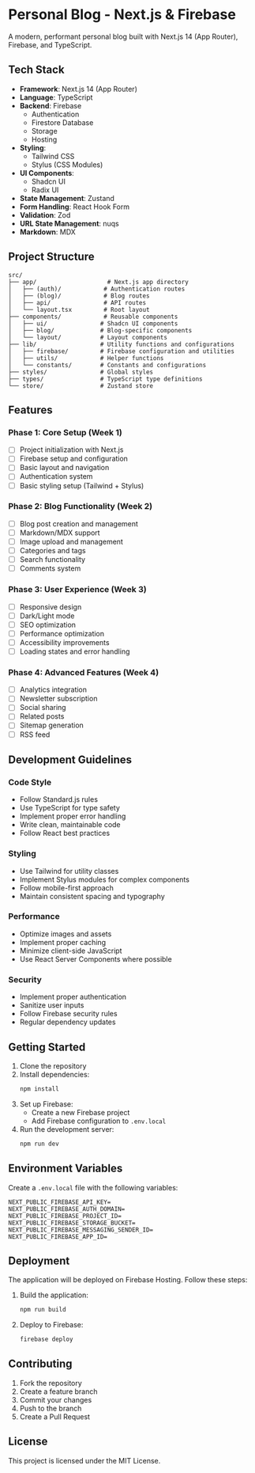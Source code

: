 # Personal Blog - Next.js & Firebase

A modern, performant personal blog built with Next.js 14 (App Router), Firebase, and TypeScript.

## Tech Stack

- **Framework**: Next.js 14 (App Router)
- **Language**: TypeScript
- **Backend**: Firebase
  - Authentication
  - Firestore Database
  - Storage
  - Hosting
- **Styling**: 
  - Tailwind CSS
  - Stylus (CSS Modules)
- **UI Components**: 
  - Shadcn UI
  - Radix UI
- **State Management**: Zustand
- **Form Handling**: React Hook Form
- **Validation**: Zod
- **URL State Management**: nuqs
- **Markdown**: MDX

## Project Structure

```
src/
├── app/                    # Next.js app directory
│   ├── (auth)/            # Authentication routes
│   ├── (blog)/            # Blog routes
│   ├── api/               # API routes
│   └── layout.tsx         # Root layout
├── components/            # Reusable components
│   ├── ui/               # Shadcn UI components
│   ├── blog/             # Blog-specific components
│   └── layout/           # Layout components
├── lib/                  # Utility functions and configurations
│   ├── firebase/         # Firebase configuration and utilities
│   ├── utils/            # Helper functions
│   └── constants/        # Constants and configurations
├── styles/               # Global styles
├── types/                # TypeScript type definitions
└── store/                # Zustand store
```

## Features

### Phase 1: Core Setup (Week 1)
- [ ] Project initialization with Next.js
- [ ] Firebase setup and configuration
- [ ] Basic layout and navigation
- [ ] Authentication system
- [ ] Basic styling setup (Tailwind + Stylus)

### Phase 2: Blog Functionality (Week 2)
- [ ] Blog post creation and management
- [ ] Markdown/MDX support
- [ ] Image upload and management
- [ ] Categories and tags
- [ ] Search functionality
- [ ] Comments system

### Phase 3: User Experience (Week 3)
- [ ] Responsive design
- [ ] Dark/Light mode
- [ ] SEO optimization
- [ ] Performance optimization
- [ ] Accessibility improvements
- [ ] Loading states and error handling

### Phase 4: Advanced Features (Week 4)
- [ ] Analytics integration
- [ ] Newsletter subscription
- [ ] Social sharing
- [ ] Related posts
- [ ] Sitemap generation
- [ ] RSS feed

## Development Guidelines

### Code Style
- Follow Standard.js rules
- Use TypeScript for type safety
- Implement proper error handling
- Write clean, maintainable code
- Follow React best practices

### Styling
- Use Tailwind for utility classes
- Implement Stylus modules for complex components
- Follow mobile-first approach
- Maintain consistent spacing and typography

### Performance
- Optimize images and assets
- Implement proper caching
- Minimize client-side JavaScript
- Use React Server Components where possible

### Security
- Implement proper authentication
- Sanitize user inputs
- Follow Firebase security rules
- Regular dependency updates

## Getting Started

1. Clone the repository
2. Install dependencies:
   ```bash
   npm install
   ```
3. Set up Firebase:
   - Create a new Firebase project
   - Add Firebase configuration to `.env.local`
4. Run the development server:
   ```bash
   npm run dev
   ```

## Environment Variables

Create a `.env.local` file with the following variables:

```env
NEXT_PUBLIC_FIREBASE_API_KEY=
NEXT_PUBLIC_FIREBASE_AUTH_DOMAIN=
NEXT_PUBLIC_FIREBASE_PROJECT_ID=
NEXT_PUBLIC_FIREBASE_STORAGE_BUCKET=
NEXT_PUBLIC_FIREBASE_MESSAGING_SENDER_ID=
NEXT_PUBLIC_FIREBASE_APP_ID=
```

## Deployment

The application will be deployed on Firebase Hosting. Follow these steps:

1. Build the application:
   ```bash
   npm run build
   ```
2. Deploy to Firebase:
   ```bash
   firebase deploy
   ```

## Contributing

1. Fork the repository
2. Create a feature branch
3. Commit your changes
4. Push to the branch
5. Create a Pull Request

## License

This project is licensed under the MIT License. 